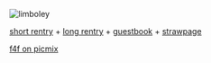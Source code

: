 ![limboley](https://github.com/LUISBITE/LUISBITE/assets/122334302/c0b0b136-880d-4b51-abe5-4db3557bb51d)

[short rentry](https://rentry.co/getyourheartbeat) + [long rentry](https://rentry.co/thesunthatneversets) + [guestbook](https://mikemorton.123guestbook.com/) + [strawpage](https://motohashi.straw.page/)

[f4f on picmix](https://en.picmix.com/profile/donquixote)
<!--


**LUISBITE/LUISBITE** is a ✨ _special_ ✨ repository because its `README.md` (this file) appears on your GitHub profile.

Here are some ideas to get you started:

- 🔭 I’m currently working on ...
- 🌱 I’m currently learning ...
- 👯 I’m looking to collaborate on ...
- 🤔 I’m looking for help with ...
- 💬 Ask me about ...
- 📫 How to reach me: ...
- 😄 Pronouns: ...
- ⚡ Fun fact: ...
-->
